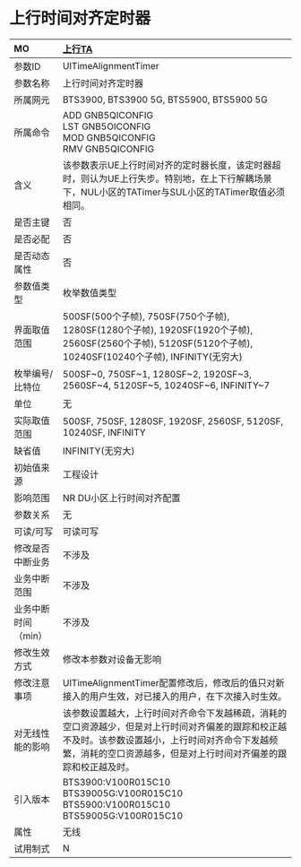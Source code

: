# 上行时间对齐定时器<table><thread><tr><th align = "left">MO</th><th align = "left"><a href = "index.html#上行时间对齐定时器-2">上行TA</a></td></tr></thread><tbody><tr><td>参数ID</td><td>UlTimeAlignmentTimer</td></tr><tr><td>参数名称</td><td>上行时间对齐定时器</td></tr><tr><td>所属网元</td><td>BTS3900, BTS3900 5G, BTS5900, BTS5900 5G</td></tr><tr><td>所属命令</td><td>ADD GNB5QICONFIG<br>LST GNB5OICONFIG<br>MOD GNB5QICONFIG<br>RMV GNB5QICONFIG</td></tr><tr><td>含义</td><td>该参数表示UE上行时间对齐的定时器长度，该定时器超时，则认为UE上行失步。特别地，在上下行解耦场景下，NUL小区的TATimer与SUL小区的TATimer取值必须相同。</td></tr><tr><td>是否主键</td><td>否</td></tr><tr><td>是否必配</td><td>否</td></tr><tr><td>是否动态属性</td><td>否</td></tr><tr><td>参数值类型</td><td>枚举数值类型</td></tr><tr><td>界面取值范围</td><td>500SF(500个子帧), 750SF(750个子帧), 1280SF(1280个子帧), 1920SF(1920个子帧), 2560SF(2560个子帧), 5120SF(5120个子帧), 10240SF(10240个子帧), INFINITY(无穷大)</td></tr><tr><td>枚举编号/比特位</td><td>500SF~0, 750SF~1, 1280SF~2, 1920SF~3, 2560SF~4, 5120SF~5, 10240SF~6, INFINITY~7</td></tr><tr><td>单位</td><td>无</td></tr><tr><td>实际取值范围</td><td>500SF, 750SF, 1280SF, 1920SF, 2560SF, 5120SF, 10240SF, INFINITY</td></tr><tr><td>缺省值</td><td>INFINITY(无穷大)</td></tr><tr><td>初始值来源</td><td>工程设计</td></tr><tr><td>影响范围</td><td>NR DU小区上行时间对齐配置</td></tr><tr><td>参数关系</td><td>无</td></tr><tr><td>可读/可写</td><td>可读可写</td></tr><tr><td>修改是否中断业务</td><td>不涉及</td></tr><tr><td>业务中断范围</td><td>不涉及</td></tr><tr><td>业务中断时间（min）</td><td>不涉及</td></tr><tr><td>修改生效方式</td><td>修改本参数对设备无影响</td></tr><tr><td>修改注意事项</td><td>UlTimeAlignmentTimer配置修改后，修改后的值只对新接入的用户生效，对已接入的用户，在下次接入时生效。</td></tr><tr><td>对无线性能的影响</td><td>该参数设置越大，上行时间对齐命令下发越稀疏，消耗的空口资源越少，但是对上行时间对齐偏差的跟踪和校正越不及时。该参数设置越小，上行时间对齐命令下发越频繁，消耗的空口资源越多，但是对上行时间对齐偏差的跟踪和校正越及时。</td></tr><tr><td>引入版本</td><td>BTS3900:V100R015C10<br>BTS39005G:V100R015C10<br>BTS5900:V100R015C10<br>BTS59005G:V100R015C10</td></tr><tr><td>属性</td><td>无线</td></tr><tr><td>试用制式</td><td>N</td></tr></tbody></table>